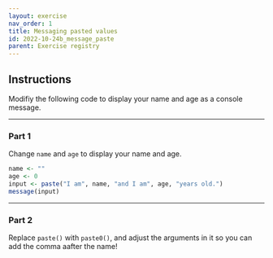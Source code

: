 ```yaml
---
layout: exercise 
nav_order: 1
title: Messaging pasted values 
id: 2022-10-24b_message_paste
parent: Exercise registry
---
```



## Instructions

Modifiy the following code to display your name and age as a console message.

* * *

### Part 1

Change `name` and `age` to display your name and age. 

```r
name <- ""
age <- 0
input <- paste("I am", name, "and I am", age, "years old.")
message(input)
```

* * *

### Part 2

Replace `paste()` with `paste0()`, and adjust the arguments in it so you can add the comma aafter the name!

